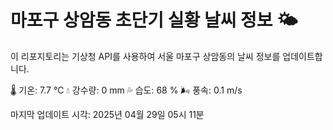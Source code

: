 
# 마포구 상암동 초단기 실황 날씨 정보 🌤️

이 리포지토리는 기상청 API를 사용하여 서울 마포구 상암동의 날씨 정보를 업데이트합니다. 

🌡️ 기온: 7.7 ℃
💧 강수량: 0 mm
💦 습도: 68 %
🌬️ 풍속: 0.1 m/s

마지막 업데이트 시각: 2025년 04월 29일 05시 11분    
